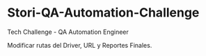 # Stori-QA-Automation-Challenge
Tech Challenge - QA Automation Engineer

Modificar rutas del Driver, URL y Reportes Finales. 

